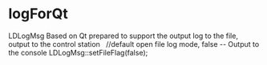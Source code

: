 # logForQt
LDLogMsg Based on Qt prepared to support the output log to the file, output to the control station
     //default open file log mode, false -- Output to the console
    LDLogMsg::setFileFlag(false);
